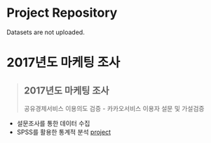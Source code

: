 # Project Repository
Datasets are not uploaded.


# 2017년도 마케팅 조사
> ## 2017년도 마케팅 조사
> 공유경제서비스 이용의도 검증 - 카카오서비스 이용자 설문 및 가설검증
 - 설문조사를 통한 데이터 수집
 - SPSS를 활용한 통계적 분석
[project](https://github.com/KKang-minji/Project/tree/main/2017%EB%85%84%20%EB%A7%88%EC%BC%80%ED%8C%85%20%EC%A1%B0%EC%82%AC "마케팅조사")
